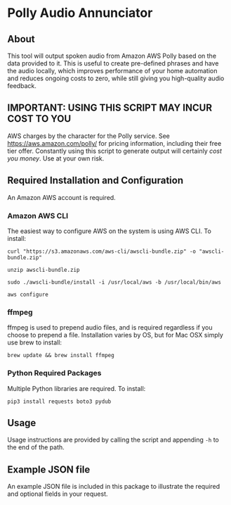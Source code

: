 # Polly Audio Annunciator

## About

This tool will output spoken audio from Amazon AWS Polly based on the data provided to it.  This is useful to create pre-defined phrases and have the audio locally, which improves performance of your home automation and reduces ongoing costs to zero, while still giving you high-quality audio feedback.

## IMPORTANT: USING THIS SCRIPT MAY INCUR COST TO YOU

AWS charges by the character for the Polly service.  See https://aws.amazon.com/polly/ for pricing information, including their free tier offer.  Constantly using this script to generate output will certainly *cost you money*.  Use at your own risk.

## Required Installation and Configuration

An Amazon AWS account is required.

### Amazon AWS CLI

The easiest way to configure AWS on the system is using AWS CLI.  To install: 

`curl "https://s3.amazonaws.com/aws-cli/awscli-bundle.zip" -o "awscli-bundle.zip"`

`unzip awscli-bundle.zip`

`sudo ./awscli-bundle/install -i /usr/local/aws -b /usr/local/bin/aws`

`aws configure`

### ffmpeg

ffmpeg is used to prepend audio files, and is required regardless if you choose to prepend a file.  Installation varies by OS, but for Mac OSX simply use brew to install:

`brew update && brew install ffmpeg`

### Python Required Packages

Multiple Python libraries are required.  To install:

`pip3 install requests boto3 pydub`


## Usage

Usage instructions are provided by calling the script and appending `-h` to the end of the path.

## Example JSON file

An example JSON file is included in this package to illustrate the required and optional fields in your request.